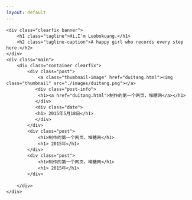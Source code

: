 ```yaml
---
layout: default
---
```


	<div class="clearfix banner">
		<h1 class="tagline">Hi,I'm Luobokuang.</h1>
		<h2 class="tagline-caption">A happy girl who records every step here.</h2>
	</div>
	<div class="main">
		<div class="container clearfix">
		    <div class="post">
		    	<a class="thumbnail-image" href="duitang.html"><img class="thumbnail" src="./images/duitang.png"></a>
			   <div class="post-info">
			   	<h1><a href="duitang.html">制作的第一个网页，堆糖网</a></h1>
			   </div>
			   <div class="date">
			   <h1> 2015年5月18日</h1>
			   </div>
		    </div>
		    <div class="post">
			    <h1>制作的第一个网页，堆糖网</h1>
			    <h1> 2015年</h1>
		    </div>
		    <div class="post">
			    <h1>制作的第一个网页，堆糖网</h1>
			    <h1> 2015年</h1>
		    </div>

		</div>
	</div>




	

